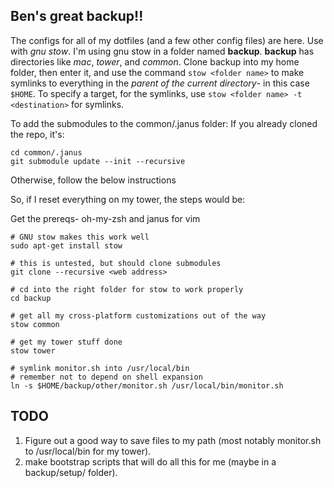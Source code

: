 ## Ben's great backup!!

The configs for all of my dotfiles (and a few other config files) are
here. Use with *gnu stow*. I'm using gnu stow in a folder named
**backup**. **backup** has directories like *mac*, *tower*, and
*common*. Clone backup into my home folder, then enter it, and use the
command `stow <folder name>` to make symlinks to everything in the
*parent of the current directory*- in this case `$HOME`. To specify a
target, for the symlinks, use `stow <folder name> -t <destination>` for
symlinks. 

To add the submodules to the common/.janus folder:
If you already cloned the repo, it's:
```
cd common/.janus
git submodule update --init --recursive
```
Otherwise, follow the below instructions


So, if I reset everything on my tower, the steps would be:

Get the prereqs- oh-my-zsh and janus for vim

```
# GNU stow makes this work well
sudo apt-get install stow

# this is untested, but should clone submodules
git clone --recursive <web address>

# cd into the right folder for stow to work properly
cd backup

# get all my cross-platform customizations out of the way
stow common

# get my tower stuff done
stow tower

# symlink monitor.sh into /usr/local/bin
# remember not to depend on shell expansion
ln -s $HOME/backup/other/monitor.sh /usr/local/bin/monitor.sh

```

## TODO

1. Figure out a good way to save files to my path (most notably
   monitor.sh to /usr/local/bin for my tower).
2. make bootstrap scripts that will do all this for me (maybe in a
   backup/setup/ folder).
